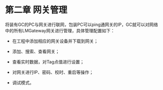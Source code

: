 # 第二章 网关管理

将装有GC的PC与网关进行联网，包装PC可以ping通网关的IP，GC就可以对网络中的所有LMGateway网关进行管理，具体管理配置如下：

* 在工程中添加相应的网关设备并下载到网关；

* 添加、搜索、查看网关；

* 查看实时数据，对Tag点值进行设置；

* 对网关进行IP、密码、校时、重启等操作；

* 调试模式。



